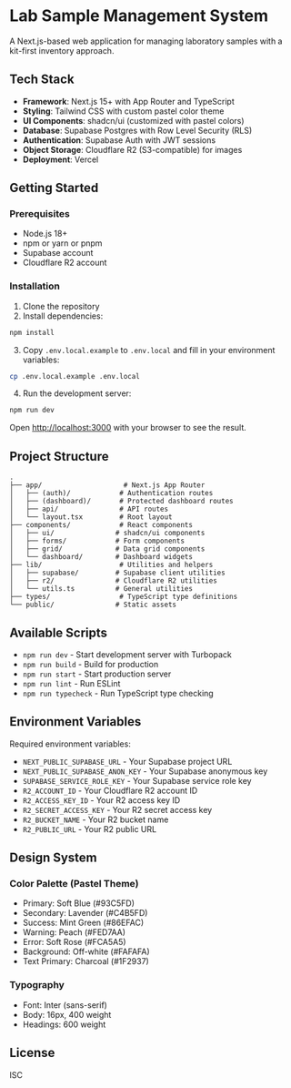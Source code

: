 # Lab Sample Management System

A Next.js-based web application for managing laboratory samples with a kit-first inventory approach.

## Tech Stack

- **Framework**: Next.js 15+ with App Router and TypeScript
- **Styling**: Tailwind CSS with custom pastel color theme
- **UI Components**: shadcn/ui (customized with pastel colors)
- **Database**: Supabase Postgres with Row Level Security (RLS)
- **Authentication**: Supabase Auth with JWT sessions
- **Object Storage**: Cloudflare R2 (S3-compatible) for images
- **Deployment**: Vercel

## Getting Started

### Prerequisites

- Node.js 18+ 
- npm or yarn or pnpm
- Supabase account
- Cloudflare R2 account

### Installation

1. Clone the repository
2. Install dependencies:

```bash
npm install
```

3. Copy `.env.local.example` to `.env.local` and fill in your environment variables:

```bash
cp .env.local.example .env.local
```

4. Run the development server:

```bash
npm run dev
```

Open [http://localhost:3000](http://localhost:3000) with your browser to see the result.

## Project Structure

```
.
├── app/                    # Next.js App Router
│   ├── (auth)/            # Authentication routes
│   ├── (dashboard)/       # Protected dashboard routes
│   ├── api/               # API routes
│   └── layout.tsx         # Root layout
├── components/            # React components
│   ├── ui/               # shadcn/ui components
│   ├── forms/            # Form components
│   ├── grid/             # Data grid components
│   └── dashboard/        # Dashboard widgets
├── lib/                   # Utilities and helpers
│   ├── supabase/         # Supabase client utilities
│   ├── r2/               # Cloudflare R2 utilities
│   └── utils.ts          # General utilities
├── types/                 # TypeScript type definitions
└── public/               # Static assets
```

## Available Scripts

- `npm run dev` - Start development server with Turbopack
- `npm run build` - Build for production
- `npm run start` - Start production server
- `npm run lint` - Run ESLint
- `npm run typecheck` - Run TypeScript type checking

## Environment Variables

Required environment variables:

- `NEXT_PUBLIC_SUPABASE_URL` - Your Supabase project URL
- `NEXT_PUBLIC_SUPABASE_ANON_KEY` - Your Supabase anonymous key
- `SUPABASE_SERVICE_ROLE_KEY` - Your Supabase service role key
- `R2_ACCOUNT_ID` - Your Cloudflare R2 account ID
- `R2_ACCESS_KEY_ID` - Your R2 access key ID
- `R2_SECRET_ACCESS_KEY` - Your R2 secret access key
- `R2_BUCKET_NAME` - Your R2 bucket name
- `R2_PUBLIC_URL` - Your R2 public URL

## Design System

### Color Palette (Pastel Theme)

- Primary: Soft Blue (#93C5FD)
- Secondary: Lavender (#C4B5FD)
- Success: Mint Green (#86EFAC)
- Warning: Peach (#FED7AA)
- Error: Soft Rose (#FCA5A5)
- Background: Off-white (#FAFAFA)
- Text Primary: Charcoal (#1F2937)

### Typography

- Font: Inter (sans-serif)
- Body: 16px, 400 weight
- Headings: 600 weight

## License

ISC
